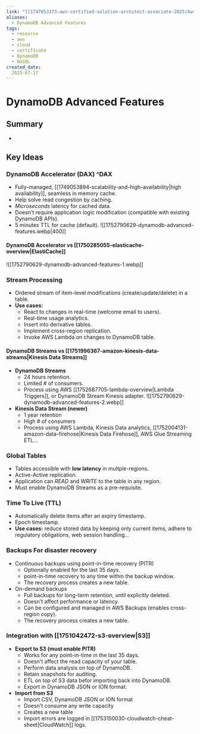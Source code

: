 ```yaml
---
link: "[[1747853373-aws-certified-solution-architect-associate-2025|Aws Certified Solution Architect Associate 2025]]"
aliases: 
  - DynamoDB Advanced Features
tags:
  - resource
  - aws
  - cloud
  - certificate
  - DynamoDB
  - NoSQL
created_date:
  2025-07-17
---
```

# DynamoDB Advanced Features
## Summary
- 

## Key Ideas
### DynamoDB Accelerator (DAX) ^DAX
- Fully-managed, [[1749053894-scalability-and-high-availability|high availability]], seamless in memory cache.
- Help solve read congestion by caching.
- *Microseconds* latency for cached data.
- Doesn't require application logic modification (compatible with existing DynamoDB APIs).
- 5 minutes TTL for cache (default).
![[1752790629-dynamodb-advanced-features.webp|400]]

#### DynamoDB Accelerator vs [[1750285055-elasticache-overview|ElastiCache]]
![[1752790629-dynamodb-advanced-features-1.webp]]

### Stream Processing
- Ordered stream of item-level modifications (create/update/delete) in a table.
- **Use cases:**
  - React to changes in real-time (welcome email to users).
  - Real-time usage analytics.
  - Insert into derivative tables.
  - Implement cross-region replication.
  - Invoke AWS Lambda on changes to DynamoDB table.

#### DynamoDB Streams vs [[1751996367-amazon-kinesis-data-streams|Kinesis Data Streams]]
- **DynamoDB Streams**
  - 24 hours retention.
  - Limited # of consumers.
  - Process using AWS [[1752687705-lambda-overview|Lambda Triggers]], or DynamoDB Stream Kinesis adapter.
![[1752790629-dynamodb-advanced-features-2.webp]]
- **Kinesis Data Stream (newer)**
  - 1 year retention
  - High # of consumers
  - Process using AWS Lambda, Kinesis Data analytics, [[1752004131-amazon-data-firehose|Kinesis Data Firehose]], AWS Glue Streaming ETL...

### Global Tables
- Tables accessible with **low latency** in multple-regions.
- Active-Active replication.
- Application can *READ* and *WRITE* to the table in any region.
- Must enable DynamoDB Streams as a pre-requisite.

### Time To Live (TTL)
- Automatically delete items after an expiry timestamp.
- Epoch timestamp.
- **Use cases:** reduce stored data by keeping only current items, adhere to regulatory obligations, web session handling...

### Backups For disaster recovery
- Continuous backups using point-in-time recovery (PITR)
  - Optionally enabled for the last 35 days.
  - point-in-time recovery to any time within the backup window.
  - The recovery process creates a new table.
- On-demand backups
  - Full backups for long-term retention, until explicitly deleted.
  - Doesn't affect performance or latency.
  - Can be configured and managed in AWS Backups (enables cross-region copy).
  - The recovery process creates a new table.

### Integration with [[1751042472-s3-overview|S3]]
- **Export to S3 (must enable PITR)** 
  - Works for any point-in-time in the last 35 days.
  - Doesn't affect the read capacity of your table.
  - Perform data analysis on top of DynamoDB.
  - Retain snapshots for auditing.
  - ETL on top of S3 data befor importing back into DynamoDB.
  - Export in DynamoDB JSON or ION format.
- **Import from S3**
  - Import CSV, DynamoDB JSON or ION format
  - Doesn't consume any write capacity
  - Creates a new table
  - Import errors are logged in [[1753150030-cloudwatch-cheat-sheet|CloudWatch]] logs.










